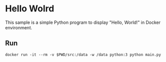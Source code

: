 # Hello Wolrd
This sample is a simple Python program to display "Hello, World!" in Docker environment.

## Run
```
docker run -it --rm -v $PWD/src:/data -w /data python:3 python main.py
```